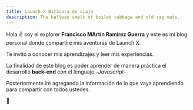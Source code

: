 ```yaml
---
title: Launch X Bitácora de viaje
description: The hallway smelt of boiled cabbage and old rag mats.
---
```


Hola ✌️  soy el explorer **Francisco MArtín Ramírez Guerra** y este es mi blog personal donde compartiré mis aventuras de Launch X.

Te invito a conocer mis aprendizajes y leer mis experiencias.

La finalidad de este blog es poder aprender de manera práctica el desarrollo **back-end** con el lenguaje -*Javascript*-

Posteriormente iré agregando la información de lo que vaya aprendiendo para compartir con todos ustedes.

🚀
